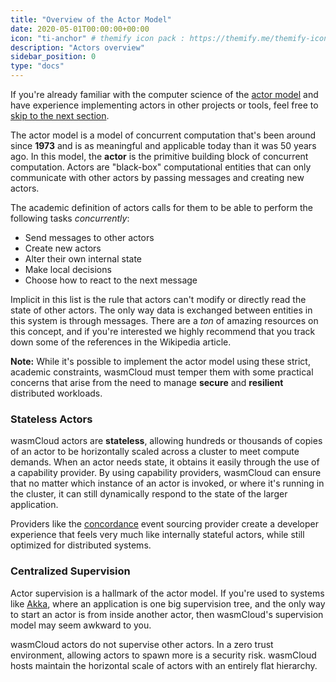 ```yaml
---
title: "Overview of the Actor Model"
date: 2020-05-01T00:00:00+00:00
icon: "ti-anchor" # themify icon pack : https://themify.me/themify-icons
description: "Actors overview"
sidebar_position: 0
type: "docs"
---
```


If you're already familiar with the computer science of the
[actor model](https://en.wikipedia.org/wiki/Actor_model)
and have experience implementing actors in other projects or tools,
feel free to [skip to the next section](./wc_actors).

The actor model is a model of concurrent computation that's been around since
**1973** and is as meaningful and applicable today than it was 50 years ago.
In this model, the **actor** is the primitive building block
of concurrent computation.
Actors are "black-box" computational entities that can only communicate with
other actors by passing messages and creating new actors.

The academic definition of actors calls for them to be able to perform the following tasks _concurrently_:

* Send messages to other actors
* Create new actors
* Alter their own internal state
* Make local decisions
* Choose how to react to the next message

Implicit in this list is the rule that actors can't modify or directly read the state of other actors. The only way data is exchanged between entities in this system is through messages. There are a _ton_ of amazing resources on this concept, and if you're interested we highly recommend that you track down some of the references in the Wikipedia article.

**Note:** While it's possible to implement the actor model using these strict, academic
constraints, wasmCloud must temper them with some practical concerns that arise
from the need to manage **secure** and **resilient** distributed workloads.

### Stateless Actors
wasmCloud actors are **stateless**, allowing hundreds or thousands of copies
of an actor to be horizontally scaled across a cluster to meet compute demands.
When an actor needs state, it obtains it easily through the use of a capability provider.
By using capability providers, wasmCloud can ensure that no matter
which instance of an actor is invoked, or where it's running in the cluster,
it can still dynamically respond to the state of the larger application.

Providers like the [concordance](https://github.com/cosmonic/concordance) event sourcing provider create a developer experience that feels very much like internally stateful actors, while still optimized for distributed systems.

### Centralized Supervision
Actor supervision is a hallmark of the actor model. If you're used to systems like [Akka](https://akka.io/), where an application is one big supervision tree, and the only way to start an actor is from inside another actor, then wasmCloud's supervision model may seem awkward to you.

wasmCloud actors do not supervise other actors.
In a zero trust environment, allowing actors to spawn more is a security risk.
wasmCloud hosts maintain the horizontal scale of actors with an entirely flat hierarchy.
